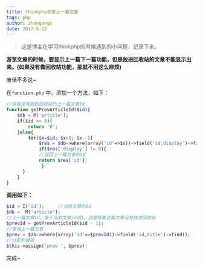 ```yaml
---
title: thinkphp获取上一篇文章
tags: php
author: zhangangs
date: 2017-5-12
---
```

> 这是博主在学习thinkphp的时候遇到的小问题，记录下来。

**游览文章的时候，要显示上一篇下一篇功能，但是放进回收站的文章不能显示出来。(如果没有做回收站功能，那就不用这么麻烦)**

废话不多说~

在`function.php` 中，添加一个方法，如下：
```php
//获取没有放到回收站的上一篇文章Id 
function getPrevArticleId($id){   
    $db = M('article');  
    if($id <= 0){     
        return '0';   
    }else{             
        for($x=$id; $x>0; $x--){          
            $res = $db->where(array('id'=>$x))->field('id,display')->find();                 
            if($res['display'] != 0){
            //返回上一篇文章的id           
            return $res['id'];        
             }    
      }          
    }  
}
```
**调用如下：**
``` php
$id = I('id');     //当前文章的id
$db =  M('article');
//上一篇文章Id，等于当前文章id减1，这是假象这篇文章没有放进回收站
$prevId = getPrevArticleId($id - 1);
//查询上一篇文章      
$prev = $db->where(array('id'=>$prevId))->field('id,title')->find();
//分配到模版
$this->assign('prev ', $prev);
```
完成~
